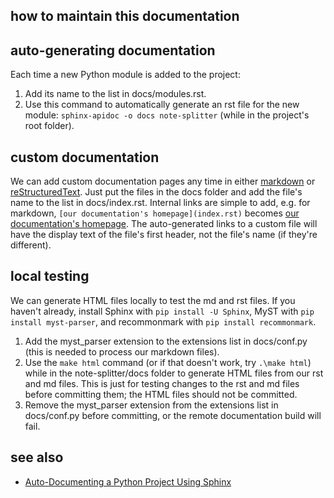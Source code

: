 how to maintain this documentation
----------------------------------

## auto-generating documentation
Each time a new Python module is added to the project:
1. Add its name to the list in docs/modules.rst.
2. Use this command to automatically generate an rst file for the new module: `sphinx-apidoc -o docs note-splitter` (while in the project's root folder).

## custom documentation
We can add custom documentation pages any time in either [markdown](https://myst-parser.readthedocs.io/en/latest/sphinx/intro.html) or [reStructuredText](https://www.sphinx-doc.org/en/master/usage/restructuredtext/basics.html). Just put the files in the docs folder and add the file's name to the list in docs/index.rst. Internal links are simple to add, e.g. for markdown, `[our documentation's homepage](index.rst)` becomes [our documentation's homepage](index.rst). The auto-generated links to a custom file will have the display text of the file's first header, not the file's name (if they're different).

## local testing
We can generate HTML files locally to test the md and rst files. If you haven't already, install Sphinx with `pip install -U Sphinx`, MyST with `pip install myst-parser`, and recommonmark with `pip install recommonmark`.
1. Add the myst_parser extension to the extensions list in docs/conf.py (this is needed to process our markdown files).
2. Use the `make html` command (or if that doesn't work, try `.\make html`) while in the note-splitter/docs folder to generate HTML files from our rst and md files. This is just for testing changes to the rst and md files before committing them; the HTML files should not be committed.
3. Remove the myst_parser extension from the extensions list in docs/conf.py before committing, or the remote documentation build will fail.

## see also
* [Auto-Documenting a Python Project Using Sphinx](https://betterprogramming.pub/auto-documenting-a-python-project-using-sphinx-8878f9ddc6e9)
